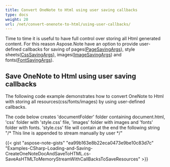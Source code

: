 ```yaml
---
title: Convert OneNote to Html using user saving callbacks
type: docs
weight: 20
url: /net/convert-onenote-to-html/using-user-callbacks/
---
```


Time to time it is useful to have full control over storing all Html generated content.
For this reason Aspose.Note have an option to provide user-defined callbacks for saving of pages([PageSavingArgs](https://reference.aspose.com/note/net/aspose.note.saving.html/pagesavingargs)), style sheets([CssSavingArgs](https://reference.aspose.com/note/net/aspose.note.saving.html/csssavingargs)), images([ImageSavingArgs](https://reference.aspose.com/note/net/aspose.note.saving.html/imagesavingargs)) and fonts([FontSavingArgs](https://reference.aspose.com/note/net/aspose.note.saving.html/fontsavingargs)).

## **Save OneNote to Html using user saving callbacks**

The following code example demonstrates how to convert OneNote to Html with storing all resources(css/fonts/images) by using user-defined callbacks.

The code below creates 'documentFolder' folder containing document.html, 'css' folder with 'style.css' file, 'images' folder with images and 'fonts' folder with fonts.
'style.css' file will contain at the end the following string "/* This line is appended to stream manually by user */"

{{< gist "aspose-note-gists" "ea99b163e8b22eca0473e9be10c83d7c" "Examples-CSharp-Loading-and-Saving-CreateOneNoteDocAndSaveToHTML.cs-SaveAsHTMLToMemoryStreamWithCallBacksToSaveResources" >}}
